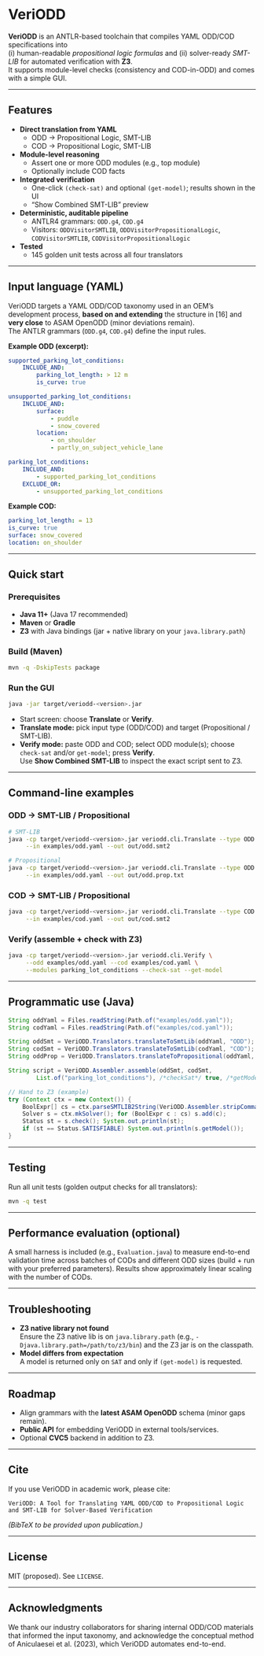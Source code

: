 # VeriODD

**VeriODD** is an ANTLR-based toolchain that compiles YAML ODD/COD specifications into  
(i) human-readable *propositional logic formulas* and (ii) solver-ready *SMT-LIB* for automated verification with **Z3**.  
It supports module-level checks (consistency and COD-in-ODD) and comes with a simple GUI.

---

## Features

- **Direct translation from YAML**
  - ODD → Propositional Logic, SMT-LIB
  - COD → Propositional Logic, SMT-LIB
- **Module-level reasoning**
  - Assert one or more ODD modules (e.g., top module)
  - Optionally include COD facts
- **Integrated verification**
  - One-click `(check-sat)` and optional `(get-model)`; results shown in the UI
  - “Show Combined SMT-LIB” preview
- **Deterministic, auditable pipeline**
  - ANTLR4 grammars: `ODD.g4`, `COD.g4`
  - Visitors: `ODDVisitorSMTLIB`, `ODDVisitorPropositionalLogic`, `CODVisitorSMTLIB`, `CODVisitorPropositionalLogic`
- **Tested**
  - 145 golden unit tests across all four translators

---

## Input language (YAML)

VeriODD targets a YAML ODD/COD taxonomy used in an OEM’s development process, **based on and extending** the structure in [16] and **very close** to ASAM OpenODD (minor deviations remain).  
The ANTLR grammars (`ODD.g4`, `COD.g4`) define the input rules.

**Example ODD (excerpt):**
```yaml
supported_parking_lot_conditions:
    INCLUDE_AND:
        parking_lot_length: > 12 m
        is_curve: true

unsupported_parking_lot_conditions:
    INCLUDE_AND:
        surface:
            - puddle
            - snow_covered
        location:
            - on_shoulder
            - partly_on_subject_vehicle_lane

parking_lot_conditions:
    INCLUDE_AND:
        - supported_parking_lot_conditions
    EXCLUDE_OR:
        - unsupported_parking_lot_conditions
```

**Example COD:**
```yaml
parking_lot_length: = 13
is_curve: true
surface: snow_covered
location: on_shoulder
```

---

## Quick start

### Prerequisites
- **Java 11+** (Java 17 recommended)
- **Maven** or **Gradle**
- **Z3** with Java bindings (jar + native library on your `java.library.path`)

### Build (Maven)
```bash
mvn -q -DskipTests package
```

### Run the GUI
```bash
java -jar target/veriodd-<version>.jar
```
- Start screen: choose **Translate** or **Verify**.
- **Translate mode:** pick input type (ODD/COD) and target (Propositional / SMT-LIB).
- **Verify mode:** paste ODD and COD; select ODD module(s); choose `check-sat` and/or `get-model`; press **Verify**.  
  Use **Show Combined SMT-LIB** to inspect the exact script sent to Z3.

---

## Command-line examples

### ODD → SMT-LIB / Propositional
```bash
# SMT-LIB
java -cp target/veriodd-<version>.jar veriodd.cli.Translate --type ODD --to smtlib \
     --in examples/odd.yaml --out out/odd.smt2

# Propositional
java -cp target/veriodd-<version>.jar veriodd.cli.Translate --type ODD --to prop \
     --in examples/odd.yaml --out out/odd.prop.txt
```

### COD → SMT-LIB / Propositional
```bash
java -cp target/veriodd-<version>.jar veriodd.cli.Translate --type COD --to smtlib \
     --in examples/cod.yaml --out out/cod.smt2
```

### Verify (assemble + check with Z3)
```bash
java -cp target/veriodd-<version>.jar veriodd.cli.Verify \
     --odd examples/odd.yaml --cod examples/cod.yaml \
     --modules parking_lot_conditions --check-sat --get-model
```

---

## Programmatic use (Java)
```java
String oddYaml = Files.readString(Path.of("examples/odd.yaml"));
String codYaml = Files.readString(Path.of("examples/cod.yaml"));

String oddSmt = VeriODD.Translators.translateToSmtLib(oddYaml, "ODD");
String codSmt = VeriODD.Translators.translateToSmtLib(codYaml, "COD");
String oddProp = VeriODD.Translators.translateToPropositional(oddYaml, "ODD");

String script = VeriODD.Assembler.assemble(oddSmt, codSmt,
        List.of("parking_lot_conditions"), /*checkSat*/ true, /*getModel*/ true);

// Hand to Z3 (example)
try (Context ctx = new Context()) {
    BoolExpr[] cs = ctx.parseSMTLIB2String(VeriODD.Assembler.stripCommands(script), null, null, null, null);
    Solver s = ctx.mkSolver(); for (BoolExpr c : cs) s.add(c);
    Status st = s.check(); System.out.println(st);
    if (st == Status.SATISFIABLE) System.out.println(s.getModel());
}
```

---

## Testing
Run all unit tests (golden output checks for all translators):
```bash
mvn -q test
```

---

## Performance evaluation (optional)
A small harness is included (e.g., `Evaluation.java`) to measure end-to-end validation time across batches of CODs and different ODD sizes (build + run with your preferred parameters). Results show approximately linear scaling with the number of CODs.

---

## Troubleshooting
- **Z3 native library not found**  
  Ensure the Z3 native lib is on `java.library.path` (e.g., `-Djava.library.path=/path/to/z3/bin`) and the Z3 jar is on the classpath.
- **Model differs from expectation**  
  A model is returned only on `SAT` and only if `(get-model)` is requested.

---

## Roadmap
- Align grammars with the **latest ASAM OpenODD** schema (minor gaps remain).
- **Public API** for embedding VeriODD in external tools/services.
- Optional **CVC5** backend in addition to Z3.

---

## Cite
If you use VeriODD in academic work, please cite:
```
VeriODD: A Tool for Translating YAML ODD/COD to Propositional Logic and SMT-LIB for Solver-Based Verification
```
*(BibTeX to be provided upon publication.)*

---

## License
MIT (proposed). See `LICENSE`.

---

## Acknowledgments
We thank our industry collaborators for sharing internal ODD/COD materials that informed the input taxonomy, and acknowledge the conceptual method of Aniculaesei et al. (2023), which VeriODD automates end-to-end.
